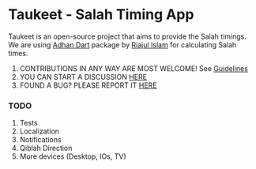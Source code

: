 # Taukeet - Salah Timing App

Taukeet is an open-source project that aims to provide the Salah timings. We are using [Adhan Dart](https://github.com/iamriajul/adhan-dart) package by [Riajul Islam](https://github.com/iamriajul) for calculating Salah times.

1. CONTRIBUTIONS IN ANY WAY ARE MOST WELCOME! See [Guidelines](CONTRIBUTING.md)
2. YOU CAN START A DISCUSSION [HERE](https://github.com/f24aalam/taukeet/discussions)
3. FOUND A BUG? PLEASE REPORT IT [HERE](https://github.com/f24aalam/taukeet/issues)

### TODO
1. Tests
2. Localization
3. Notifications
4. Qiblah Direction
5. More devices (Desktop, IOs, TV)
